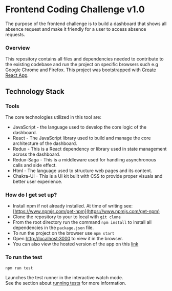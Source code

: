 # Frontend Coding Challenge v1.0
The purpose of the frontend challenge is to build a dashboard that shows all absence request and make it friendly for a user to access absence requests.

### Overview ###
This repository contains all files and dependencies needed to contribute to the existing codebase and run the project on specific browsers such e.g Google Chrome and Firefox. This project was bootstrapped with [Create React App](https://github.com/facebook/create-react-app).

## Technology Stack

### Tools
The core technologies utilized in this tool are:

* JavaScript - the language used to develop the core logic of the dashboard.
* React - The JavaScript library used to build and manage the core architecture of the dashboard.
* Redux - This is a React dependency or library used in state management across the dashboard.
* Redux-Saga - This is a middleware used for handling asynchronous calls and side effect.
* Html - The language used to structure web pages and its content.
* Chakra-UI - This is a UI kit built with CSS to provide proper visuals and  better user experience.


### How do I get set up? ###

* Install npm if not already installed. At time of writing see: [https://www.npmjs.com/get-npm](https://www.npmjs.com/get-npm)
* Clone the repository to your to local with `git clone`
* From the root directory run the command `npm install` to install all dependencies in the `package.json` file. 
* To run the project on the browser use `npm start`
* Open [http://localhost:3000](http://localhost:3000) to view it in the browser.
* You can also view the hosted version of the app on this [link](https://frontend-code-challenge.herokuapp.com)

### To run the test ###

`npm run test`

Launches the test runner in the interactive watch mode.\
See the section about [running tests](https://facebook.github.io/create-react-app/docs/running-tests) for more information.



